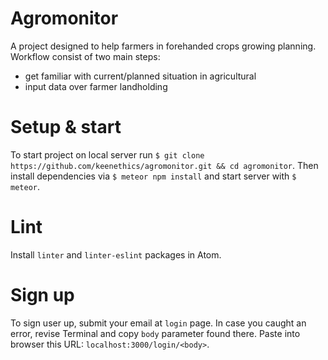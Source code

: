 # Agromonitor

A project designed to help farmers in forehanded crops growing planning. Workflow consist of two main steps:
* get familiar with current/planned situation in agricultural
* input data over farmer landholding

# Setup & start

To start project on local server run `$ git clone https://github.com/keenethics/agromonitor.git && cd agromonitor`.
Then install dependencies via `$ meteor npm install` and start server with `$ meteor`.

# Lint

Install `linter` and `linter-eslint` packages in Atom.

# Sign up

To sign user up, submit your email at `login` page. In case you caught an error, revise Terminal and copy `body` parameter found there. Paste into browser this URL: `localhost:3000/login/<body>`.
